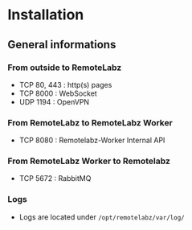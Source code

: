 # Installation
## General informations

### From outside to RemoteLabz
- TCP 80, 443 : http(s) pages
- TCP 8000 : WebSocket
- UDP 1194 : OpenVPN

### From RemoteLabz to RemoteLabz Worker
- TCP 8080 : Remotelabz-Worker Internal API

### From RemoteLabz Worker to Remotelabz
- TCP 5672 : RabbitMQ

### Logs
- Logs are located under `/opt/remotelabz/var/log/`
